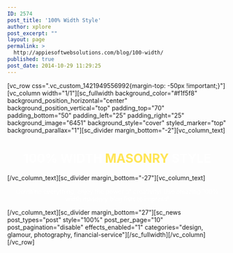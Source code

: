 ```yaml
---
ID: 2574
post_title: '100% Width Style'
author: xplore
post_excerpt: ""
layout: page
permalink: >
  http://appiesoftwebsolutions.com/blog/100-width/
published: true
post_date: 2014-10-29 11:29:25
---
```

[vc_row css=".vc_custom_1421949556992{margin-top: -50px !important;}"][vc_column width="1/1"][sc_fullwidth background_color="#f1f5f8" background_position_horizontal="center" background_position_vertical="top" padding_top="70" padding_bottom="50" padding_left="25" padding_right="25" background_image="6451" background_style="cover" styled_marker="top" background_parallax="1"][sc_divider margin_bottom="-2"][vc_column_text]
<h1 style="text-align: center;"><span style="color: #ffffff;">100% WIDTH </span><span style="color: #ffe555;">MASONRY </span><span style="color: #ffffff;">STYLE</span></h1>
[/vc_column_text][sc_divider margin_bottom="-27"][vc_column_text]
<p style="text-align: center;"><span style="color: #ffffff;">Combine everything, enjoy the power of creativity! Use amazing 100% width masonry blog lists to impress!</span></p>
[/vc_column_text][sc_divider margin_bottom="27"][sc_news post_types="post" style="100%" post_per_page="10" post_pagination="disable" effects_enabled="1" categories="design, glamour, photography, financial-service"][/sc_fullwidth][/vc_column][/vc_row]